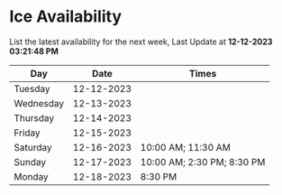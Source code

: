# Ice Availability

List the latest availability for the next week, Last Update at **12-12-2023 03:21:48 PM**

| Day         | Date        | Times       |
| ----------- | ----------- | ----------- |
|Tuesday|12-12-2023||
|Wednesday|12-13-2023||
|Thursday|12-14-2023||
|Friday|12-15-2023||
|Saturday|12-16-2023|10:00 AM; 11:30 AM|
|Sunday|12-17-2023|10:00 AM; 2:30 PM; 8:30 PM|
|Monday|12-18-2023|8:30 PM|
